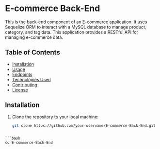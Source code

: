 # E-commerce Back-End

This is the back-end component of an E-commerce application. It uses Sequelize ORM to interact with a MySQL database to manage product, category, and tag data. This application provides a RESTful API for managing e-commerce data.

## Table of Contents

- [Installation](#installation)
- [Usage](#usage)
- [Endpoints](#endpoints)
- [Technologies Used](#technologies-used)
- [Contributing](#contributing)
- [License](#license)

## Installation

1. Clone the repository to your local machine:

   ```bash
   git clone https://github.com/your-username/E-commerce-Back-End.git
```

```bash
cd E-commerce-Back-End
```

